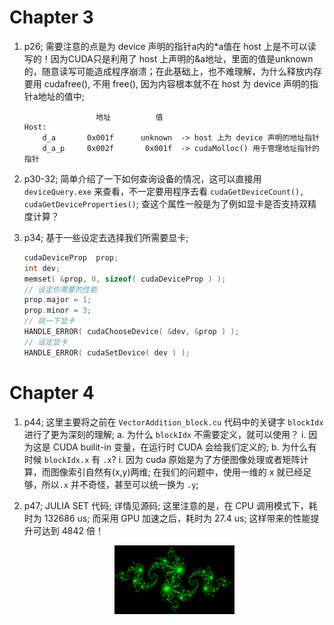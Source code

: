 # Chapter 3

1. p26; 需要注意的点是为 device 声明的指针a内的*a值在 host 上是不可以读写的！因为CUDA只是利用了 host 上声明的&a地址，里面的值是unknown的，随意读写可能造成程序崩溃；在此基础上，也不难理解，为什么释放内存要用 cudafree(), 不用 free(), 因为内容根本就不在 host 为 device 声明的指针a地址的值中;
    ```
                    地址          值
    Host:
        d_a       0x001f      unknown  -> host 上为 device 声明的地址指针
        d_a_p     0x002f       0x001f  -> cudaMolloc() 用于管理地址指针的指针
    ```
2. p30-32; 简单介绍了一下如何查询设备的情况，这可以直接用 `deviceQuery.exe` 来查看，不一定要用程序去看 `cudaGetDeviceCount(), cudaGetDeviceProperties()`; 查这个属性一般是为了例如显卡是否支持双精度计算？

3. p34; 基于一些设定去选择我们所需要显卡; 
    ```c
    cudaDeviceProp  prop;
    int dev;
    memset( &prop, 0, sizeof( cudaDeviceProp ) );
    // 设定你需要的性能
    prop.major = 1;
    prop.minor = 3;
    // 挑一下显卡
    HANDLE_ERROR( cudaChooseDevice( &dev, &prop ) );
    // 设定显卡
    HANDLE_ERROR( cudaSetDevice( dev ) );
    ```
# Chapter 4

1. p44; 这里主要将之前在 `VectorAddition_block.cu` 代码中的关键字 `blockIdx` 进行了更为深刻的理解; 
    a. 为什么 `blockIdx` 不需要定义，就可以使用？
        i. 因为这是 CUDA builit-in 变量，在运行时 CUDA 会给我们定义的;
    b. 为什么有时候 `blockIdx.x` 有 `.x`?
        i. 因为 cuda 原始是为了方便图像处理或者矩阵计算，而图像索引自然有(x,y)两维; 在我们的问题中，使用一维的 x 就已经足够，所以`.x` 并不奇怪，甚至可以统一换为 `.y`;

2. p47; JULIA SET 代码; 详情见源码; 这里注意的是，在 CPU 调用模式下，耗时为 132686 us; 而采用 GPU 加速之后，耗时为 27.4 us; 这样带来的性能提升可达到 4842 倍！
    <p align="center">
    <img src="figures/julia.png" width="40%">
    </p>


